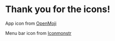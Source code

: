 # Thank you for the icons!

App icon from [OpenMoji](https://openmoji.org/)

Menu bar icon from [Iconmonstr](https://iconmonstr.com)
